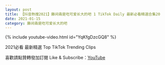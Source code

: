```yaml
---
layout: post
title: 【抖音熱搜2021】藤间斋是吃可爱长大的吧 1 TikTok Daily 最新必看精選合集2021 01 15
date: 2021-01-15
category: 藤间斋是吃可爱长大的吧
---
```


{% include youtube-video.html id="YqKfgDzcGQ8" %}

2021必看 最新精選 Top TikTok Trending Clips

喜歡請點贊轉發加訂閱 Like & Subscribe：[YouTube](https://www.youtube.com/channel/UCAoR7VcanIPd04uEq_GIylA/videos)

